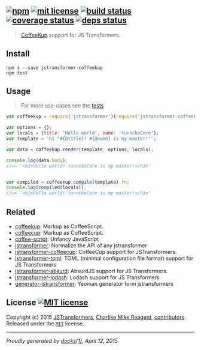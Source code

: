 ## [![npm][npmjs-img]][npmjs-url] [![mit license][license-img]][license-url] [![build status][travis-img]][travis-url] [![coverage status][coveralls-img]][coveralls-url] [![deps status][daviddm-img]][daviddm-url]

> [CoffeeKup](https://github.com/mauricemach/coffeekup) support for JS Transformers.

## Install
```
npm i --save jstransformer-coffeekup
npm test
```


## Usage
> For more use-cases see the [tests](./test/index.js)

```js
var coffeekup = require('jstransformer')(require('jstransformer-coffeekup'));

var options = {};
var locals = {title: 'Hello world', name: 'tunnckoCore'};
var template = 'h1 "#{@title}! #{@name} is my master!"';

var data = coffeekup.render(template, options, locals);

console.log(data.body);
//=> '<h1>Hello world! tunnckoCore is my master!</h1>'


var compiled = coffeekup.compile(template).fn;
console.log(compiled(locals));
//=> '<h1>Hello world! tunnckoCore is my master!</h1>'
```


## Related
- [coffeekup](http://coffeekup.org): Markup as CoffeeScript.
- [coffeecup](http://easydoc.org/coffeecup): Markup as CoffeeScript.
- [coffee-script](http://coffeescript.org): Unfancy JavaScript
- [jstransformer](https://github.com/jstransformers/jstransformer): Normalize the API of any jstransformer
- [jstransformer-coffeecup](https://github.com/jstransformers/jstransformer-coffeecup): CoffeeCup support for JSTransformers.
- [jstransformer-toml](https://github.com/jstransformers/jstransformer-toml): TOML (minimal configuration file format) support for JS Transformers
- [jstransformer-absurd](https://github.com/jstransformers/jstransformer-absurd): AbsurdJS support for JS Transformers.
- [jstransformer-lodash](https://github.com/jstransformers/jstransformer-lodash): Lodash support for JS Transformers
- [generator-jstransformer](https://github.com/jstransformers/generator-jstransformer): Yeoman generator form jstransformers

## License [![MIT license][license-img]][license-url]
Copyright (c) 2015 [JSTransformers][jstransformers-url], [Charlike Mike Reagent][contrib-more], [contributors][contrib-graf].  
Released under the [`MIT`][license-url] license.


[jstransformers-url]: https://github.com/jstransformers

[npmjs-url]: http://npm.im/jstransformer-coffeekup
[npmjs-img]: https://img.shields.io/npm/v/jstransformer-coffeekup.svg?style=flat&label=jstransformer-coffeekup

[coveralls-url]: https://coveralls.io/r/jstransformers/jstransformer-coffeekup?branch=master
[coveralls-img]: https://img.shields.io/coveralls/jstransformers/jstransformer-coffeekup.svg?style=flat

[license-url]: https://github.com/jstransformers/jstransformer-coffeekup/blob/master/LICENSE.md
[license-img]: https://img.shields.io/badge/license-MIT-blue.svg?style=flat

[travis-url]: https://travis-ci.org/jstransformers/jstransformer-coffeekup
[travis-img]: https://img.shields.io/travis/jstransformers/jstransformer-coffeekup.svg?style=flat

[daviddm-url]: https://david-dm.org/jstransformers/jstransformer-coffeekup
[daviddm-img]: https://img.shields.io/david/jstransformers/jstransformer-coffeekup.svg?style=flat

[author-gratipay]: https://gratipay.com/tunnckoCore
[author-twitter]: https://twitter.com/tunnckoCore
[author-github]: https://github.com/tunnckoCore
[author-npmjs]: https://npmjs.org/~tunnckocore

[contrib-more]: http://j.mp/1stW47C
[contrib-graf]: https://github.com/jstransformers/jstransformer-coffeekup/graphs/contributors

***

_Proudly generated by [docks(1)](https://github.com/tunnckoCore), April 12, 2015_